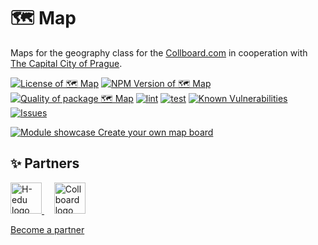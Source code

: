 # 🗺️ Map

Maps for the geography class for the [Collboard.com](https://collboard.com/) in cooperation with [The Capital City of Prague](https://www.prague.eu/).

<!--Badges-->
<!--⚠️WARNING: This section was generated by https://github.com/hejny/batch-project-editor/blob/main/src/workflows/800-badges/badges.ts so every manual change will be overwritten.-->

[![License of 🗺️ Map](https://img.shields.io/github/license/collboard/map.svg?style=flat)](https://github.com/collboard/map/blob/main/LICENSE)
[![NPM Version of 🗺️ Map](https://badge.fury.io/js/map.svg)](https://www.npmjs.com/package/map)
[![Quality of package 🗺️ Map](https://packagequality.com/shield/map.svg)](https://packagequality.com/#?package=map)
[![lint](https://github.com/collboard/map/actions/workflows/lint.yml/badge.svg)](https://github.com/collboard/map/actions/workflows/lint.yml)
[![test](https://github.com/collboard/map/actions/workflows/test.yml/badge.svg)](https://github.com/collboard/map/actions/workflows/test.yml)
[![Known Vulnerabilities](https://snyk.io/test/github/collboard/map/badge.svg)](https://snyk.io/test/github/collboard/map)
[![Issues](https://img.shields.io/github/issues/collboard/map.svg?style=flat)](https://github.com/collboard/map/issues)

<!--/Badges-->

[![Module showcase](./assets/screenshots/map.png) Create your own map board](https://collboard.com/new?redirect=1&modulesOn=@collboard/map,@collboard/map-controls,@collboard/map-country)

<!-- TODO: Add Prague logo-->

<!--Partners-->
<!--⚠️WARNING: This section was generated by https://github.com/hejny/batch-project-editor/blob/main/src/workflows/820-partners/partners.ts so every manual change will be overwritten.-->

## ✨ Partners

<a href="https://www.h-edu.org/">
<img src="https://www.h-edu.org/media/favicon.png" alt="H-edu logo" width="50"  />
</a>
&nbsp;&nbsp;&nbsp;
<a href="https://collboard.com/">
<img src="https://collboard.fra1.cdn.digitaloceanspaces.com/assets/18.12.1/logo-small.png" alt="Collboard logo" width="50"  />
</a>

[Become a partner](https://www.pavolhejny.com/contact/)

<!--/Partners-->

<!--
TODO: !!! Add partners like Prague, Operátor ICT, OSM, Libraries, Wikipedia, etc.
-->
